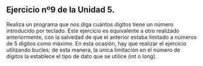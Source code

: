 ## Ejercicio nº9 de la Unidad 5.

Realiza un programa que nos diga cuántos dígitos tiene un número introducido
por teclado. Este ejercicio es equivalente a otro realizado anteriormente, con
la salvedad de que el anterior estaba limitado a números de 5 dígitos como
máximo. En esta ocasión, hay que realizar el ejercicio utilizando bucles; de
esta manera, la única limitación en el número de dígitos la establece el tipo de
dato que se utilice (int o long).